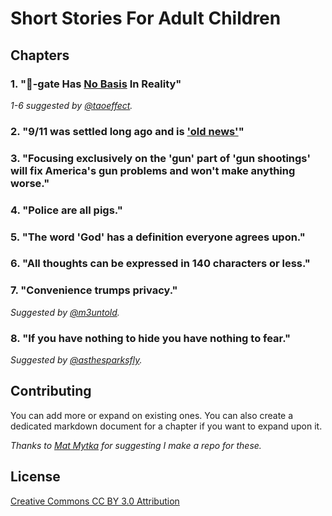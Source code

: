# Short Stories For Adult Children

## Chapters

### 1. "🍕-gate Has [No Basis](https://www.youtube.com/watch?v=yP1MtaSIePk) In Reality"

*1-6 suggested by [@taoeffect](https://twitter.com/taoeffect/status/929158802804416512).*

### 2. "9/11 was settled long ago and is ['old news'](https://twitter.com/AE911Truth/status/906640874737561600)"

### 3. "Focusing exclusively on the 'gun' part of 'gun shootings' will fix America's gun problems and won't make anything worse."

### 4. "Police are all pigs."

### 5. "The word 'God' has a definition everyone agrees upon."

### 6. "All thoughts can be expressed in 140 characters or less."

### 7. "Convenience trumps privacy."

*Suggested by [@m3untold](https://twitter.com/m3untold/status/929177074539012097).*

### 8. "If you have nothing to hide you have nothing to fear."

*Suggested by [@asthesparksfly](https://twitter.com/asthesparksfly/status/929183608094330880).*

## Contributing

You can add more or expand on existing ones. You can also create a dedicated markdown document for a chapter if you want to expand upon it.

*Thanks to [Mat Mytka‏](https://twitter.com/m3untold/status/929177537573351424) for suggesting I make a repo for these.*

## License

[Creative Commons CC BY 3.0 Attribution](https://creativecommons.org/licenses/by/3.0/us/)
